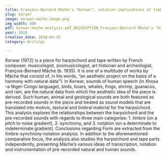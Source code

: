 ```yaml
---
title: François-Bernard Mâche's "Korwar", notation implications of timbre in sound models 
slug: korwar
image: korwar-mache-image.png
img_width: 400
pdf: korwar-mache-analysis.pdf_DESCRIPTION_François-Bernard Mâche's "Korwar"
year: 2018
creation_date: 2018-04-15
category: Writings

---
```


Korwar (1972) is a piece for harpsichord and tape written by French composer, musicologist, zoomusicologist, art historian and archeologist, François-Bernard Mâche (b. 1935). It is one of a multitude of works by Mâche that consist of, in his words, “an aesthetic project on the basis of a harmony with natural data”1. In Korwar, sounds of human speech (in Xhosa –a Niger-Congo language), birds, boars, whales, frogs, shrimp, guanacos, and rain, are the natural data from which the aesthetic idea of the piece is derived. Such human, animal and geological sounds are both featured as pre-recorded sounds in the piece and treated as sound models that are translated into motivic, textural and timbral material for the harpsichord. This analysis explores the relationships between the harpsichord and the pre-recorded sounds with regards to three main categories: 1. timbre (on a pitch to noise gradient), 2. synchrony, and 3. notation (on a determinate to indeterminate gradient). Conclusions regarding Form are extracted from the timbre-synchrony-notation analysis. In addition to the aforementioned comparative focus, the analysis also studies the harpsichord and tape parts independently, presenting Mâche’s various ideas of transcription, notation and instrumentation of pre-recorded natural and human sounds.
